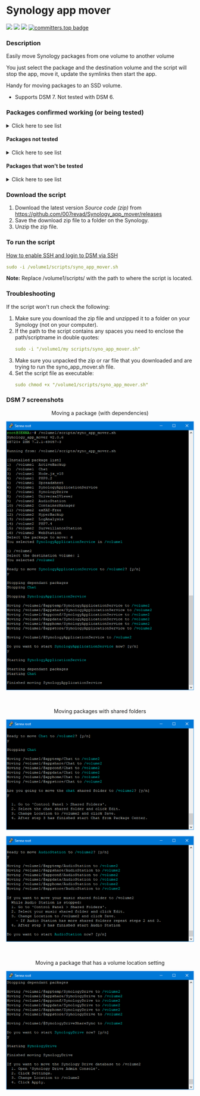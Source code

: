 # Synology app mover

<a href="https://github.com/007revad/Synology_app_mover/releases"><img src="https://img.shields.io/github/release/007revad/Synology_app_mover.svg"></a>
<a href="https://hits.seeyoufarm.com"><img src="https://hits.seeyoufarm.com/api/count/incr/badge.svg?url=https%3A%2F%2Fgithub.com%2F007revad%2FSynology_app_mover&count_bg=%2379C83D&title_bg=%23555555&icon=&icon_color=%23E7E7E7&title=views&edge_flat=false"/></a>
[![](https://img.shields.io/static/v1?label=Sponsor&message=%E2%9D%A4&logo=GitHub&color=%23fe8e86)](https://github.com/sponsors/007revad)
[![committers.top badge](https://user-badge.committers.top/australia/007revad.svg)](https://user-badge.committers.top/australia/007revad)

### Description

Easily move Synology packages from one volume to another volume

You just select the package and the destination volume and the script will stop the app, move it, update the symlinks then start the app.

Handy for moving packages to an SSD volume.

  - Supports DSM 7. Not tested with DSM 6.


### Packages confirmed working (or being tested)

<details>
  <summary>Click here to see list</summary>

| Package Center Name | System Name | Result |
|---------------------|-------------|--------|
| Active Backup for Business | ActiveBackup | Still Testing... |
| Active Backup for Google Workspace |  | Still Testing... |
| Active Backup for Microsoft Office 365 |  | Still Testing... |
| Advanced Media Extensions | CodecPack | OK |
| AntiVirus Essential |  | OK |
| AntiVirus by McAfee |  | OK |
| Apache 2.4 |  | OK |
| Audio Station | AudioStation | OK |	
| Bitdefender for MailPlus |  |  |
| C2 Identity LDAP Server | C2IdentityLDAPAgent | OK but I don't have a C2 account to fully test |
| Cloud Sync | CloudSync | OK |
| Central Management System | CMS | OK |
| Container Manager | ContainerManager | OK |
| Directory Server For Windows Domain |  | OK |
| DNS Server |  | OK |
| DHCP Server |  |  |
| Document Viewer |  |  |
| Download Station | DownloadStation | OK |
| Emby Server | Emby | OK |
| exFAT Access | exFAT-Free | OK |
| git |  | OK |
| Git |  | OK |
| Glacier Backup |  |  |
| Hyper Backup | HyperBackup | OK |
| Hyper Backup Vault |  | OK |
| LDAP Server |  |  |
| LogAnalysis | LogAnalysis | OK |
| Log Center |  | OK |
| Mail Station |  | OK |
| MariaDB 10 |  | OK |
| Media Server |  | OK |
| MediaInfo |  | OK |
| Migration Asssitant |  |  |
| MinimServer |  | OK |
| Node.js v14 | Node.js_v14 | OK |
| Node.js v16 | Node.js_v16 | OK |
| Node.js v18 | Node.js_v18 | OK |
| Node.js v20 | Node.js_v20 | OK |
| Note Station |  | OK |
| PDF Viewer |  | OK |
| Perl | Perl | OK |
| PHP 7.3 |  | OK |
| PHP 7.4 |  | OK |
| PHP 8.0 |  | OK |
| PHP 8.1 |  | OK |
| PHP 8.2 |  | OK |
| Plex Media Server |  | OK |
| Presto File Server | PrestoServer | OK |
| Proxy Server |  | OK |
| Python 3.9 | Python3.9 | OK |
| Radius Server |  | OK |
| Replication Service |  |  |
| SMI-S Provider |  |  |
| Snapshot Replication |  | OK |
| SSO Server |  | OK |
| Storage Analyzer |  | OK |
| Surveillance Station |  | OK |
| SynoCli Tools | synocli-<toolname> | OK |
| Synology Application Service | SynologyApplicationService | OK |
| Synology Calendar | Calendar | OK |
| Synology Chat Server | Chat | OK |
| Synology Contacts | Contacts | OK |
| Synology Directory Server |  | OK |
| Synology Drive Server | SynologyDrive | OK |
| Synology High Availability |  |  |
| Synology MailPlus |  | OK |
| Synology MailPlus Server |  | OK |
| Synology Mail Server |  | OK |
| Synology Office (aka SpreadSheet) |  | OK |
| Synology Photos |  | OK |
| Syno Smis Provider |  | OK |
| Tailscale | Tailscale | OK |
| Text Editor |  | OK |
| Universal Viewer | UniversalViewer | OK |
| Video Station | VideoStation | OK |
| Virtual Machine Manager | Virtualization | OK |
| VPN Server |  | OK |
| Web Station | WebStation | OK |
| WebDAV Server |  | OK |

</details>

#### Packages not tested

<details>
  <summary>Click here to see list</summary>

| Package | Result |
|---------|--------|
| Archiware P5 |  |
| BRAVIA Signage |  |
| Data Deposit Box |  |
| Domotz Network Monitoring |  |
| ElephantDrive |  |
| GoodSync |  |
| IDrive |  |
| KodiExplorer |  |
| MEGAcmd |  |
| NAKIVO Backup and Replication |  |
| NAKIVO Transporter |  |
| Ragic Cloud DB |  |
| Resilo Sync |  |
| TeamViewer |  |
| VirtualHere |  |

</details>

#### Packages that won't be tested

<details>
  <summary>Click here to see list</summary>

These need MarioDB and they either fail to install or don't run properly!?!?

**Note:** I will not test any package that needs MariaDB.

| Package | Result |
|---------|--------|
| Joomla | Doesn't install |
| MediaWiki | Doesn't install |
| PACS |  Won't test |
| phpMyAdmin | Won't test |
| Wordpress | Won't test |
| vtigerCRM | Installs but doesn't run |

</details>


### Download the script

1. Download the latest version _Source code (zip)_ from https://github.com/007revad/Synology_app_mover/releases
2. Save the download zip file to a folder on the Synology.
3. Unzip the zip file.

### To run the script

[How to enable SSH and login to DSM via SSH](https://kb.synology.com/en-global/DSM/tutorial/How_to_login_to_DSM_with_root_permission_via_SSH_Telnet)

```YAML
sudo -i /volume1/scripts/syno_app_mover.sh
```

**Note:** Replace /volume1/scripts/ with the path to where the script is located.

### Troubleshooting

If the script won't run check the following:

1. Make sure you download the zip file and unzipped it to a folder on your Synology (not on your computer).
2. If the path to the script contains any spaces you need to enclose the path/scriptname in double quotes:
   ```YAML
   sudo -i "/volume1/my scripts/syno_app_mover.sh"
   ```
3. Make sure you unpacked the zip or rar file that you downloaded and are trying to run the syno_app_mover.sh file.
4. Set the script file as executable:
   ```YAML
   sudo chmod +x "/volume1/scripts/syno_app_mover.sh"
   ```

### DSM 7 screenshots

<p align="center">Moving a package (with dependencies)</p>
<p align="center"><img src="/images/app2.png"></p>

<br>

<p align="center">Moving packages with shared folders</p>
<p align="center"><img src="/images/app3.png"></p>
<p align="center"><img src="/images/app4.png"></p>

<br>

<p align="center">Moving a package that has a volume location setting</p>
<p align="center"><img src="/images/app5.png"></p>


